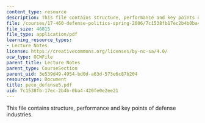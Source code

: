 ```yaml
---
content_type: resource
description: This file contains structure, performance and key points of defense industries.
file: /courses/17-460-defense-politics-spring-2006/7c1538fb17ec2b4b0ba4420fe0e2ee21_peco_defense5.pdf
file_size: 46815
file_type: application/pdf
learning_resource_types:
- Lecture Notes
license: https://creativecommons.org/licenses/by-nc-sa/4.0/
ocw_type: OCWFile
parent_title: Lecture Notes
parent_type: CourseSection
parent_uid: 3e539d49-4954-bd0d-a63d-573e6c87b204
resourcetype: Document
title: peco_defense5.pdf
uid: 7c1538fb-17ec-2b4b-0ba4-420fe0e2ee21
---
```

This file contains structure, performance and key points of defense industries.